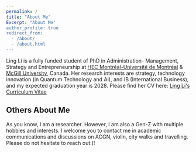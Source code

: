 ```yaml
---
permalink: /
title: "About Me"
Excerpt: "About Me'
author_profile: true
redirect_from: 
  - /about/
  - /about.html
---
```


  Ling Li is a fully funded student of PhD in Administration- Management, Strategy and Entrepreneurship at [HEC Montréal-Université de Montréal](https://www.hec.ca/en/programs/phd/phd-management-strategy-and-entrepreneurship/index.html) & [McGill University](https://www.mcgill.ca/gradapplicants/program/management-phd), Canada. Her research interests are strategy, technology innovation (in Quantum Technology and AI), and IB (International Business), and my expected graduation year is 2028.
Please find her CV here: [Ling Li's Curriculum Vitae](https://github.com/lingli95/lingli95.github.io/blob/master/assets/CV_Ling%20Li_23.4.2023.docx)

Others About Me
------
As you know, I am a researcher. However, I am also a Gen-Z with multiple hobbies and interests. 
I welcome you to contact me in academic communications and discussions on ACGN, violin, city walks and travelling. Please do not hesitate to reach out:)!

